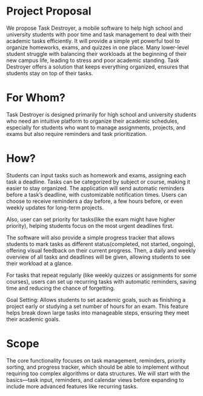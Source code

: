 # Project Proposal

We propose Task Destroyer, a mobile software to help high school and university students with poor time and task management to deal with their academic tasks efficiently. It will provide a simple yet powerful tool to organize homeworks, exams, and quizzes in one place. Many lower-level student struggle with balancing their workloads at the beginning of their new campus life, leading to stress and poor academic standing. Task Destroyer offers a solution that keeps everything organized, ensures that students stay on top of their tasks.

# For Whom?
Task Destroyer is designed primarily for high school and university students who need an intuitive platform to organize their academic schedules, especially for students who want to manage assignments, projects, and exams but also require reminders and task prioritization.

# How?
Students can input tasks such as homework and exams, assigning each task a deadline. Tasks can be categorized by subject or course, making it easier to stay organized. The application will send automatic reminders before a task’s deadline, with customizable notification times. Users can choose to receive reminders a day before, a few hours before, or even weekly updates for long-term projects. 

Also, user can set priority for tasks(like the exam might have higher priority), helping students focus on the most urgent deadlines first.


The software will also provide a simple progress tracker that allows students to mark tasks as different status(completed, not started, ongoing), offering visual feedback on their current progress. Then, a daily and weekly overview of all tasks and deadlines will be given, allowing students to see their workload at a glance.

For tasks that repeat regularly (like weekly quizzes or assignments for some courses), users can set up recurring tasks with automatic reminders, saving time and reducing the chance of forgetting.

Goal Setting: Allows students to set academic goals, such as finishing a project early or studying a set number of hours for an exam. This feature helps break down large tasks into manageable steps, ensuring they meet their academic goals.


# Scope
The core functionality focuses on task management, reminders, priority sorting, and progress tracker, which should be able to implement without requiring too complex algorithms or data structures. We will start with the basics—task input, reminders, and calendar views before expanding to include more advanced features like recurring tasks.

